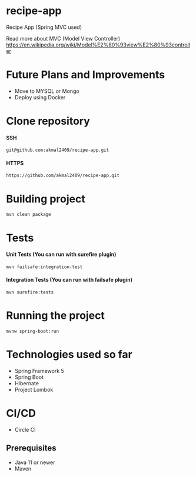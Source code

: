 # recipe-app
Recipe App (Spring MVC used)

Read more about MVC (Model View Controller)
https://en.wikipedia.org/wiki/Model%E2%80%93view%E2%80%93controller

# Future Plans and Improvements
* Move to MYSQL or Mongo
* Deploy using Docker

# Clone repository
#### SSH
    git@github.com:akmal2409/recipe-app.git
#### HTTPS
    https://github.com/akmal2409/recipe-app.git

# Building project
    mvn clean package

# Tests
#### Unit Tests (You can run with surefire plugin)
    mvn failsafe:integration-test
#### Integration Tests (You can run with failsafe plugin)
    mvn surefire:tests

# Running the project
    mvnw spring-boot:run
  
# Technologies used so far
* Spring Framework 5
* Spring Boot
* Hibernate
* Project Lombok

# CI/CD
* Circle CI

## Prerequisites
* Java 11 or newer
* Maven
    

